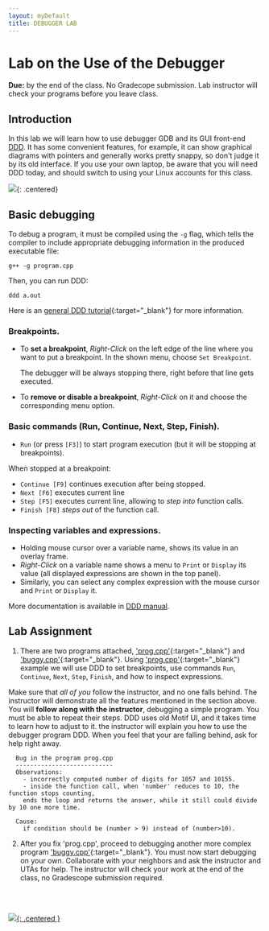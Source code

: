 ```yaml
---  
layout: myDefault  
title: DEBUGGER LAB  
---      
```

  
# Lab on the Use of the Debugger  

**Due:** by the end of the class. No Gradecope submission. Lab instructor will check your programs before you leave class.

## Introduction

In this lab we will learn how to use debugger GDB and its GUI front-end [DDD](https://www.gnu.org/software/ddd/).
It has some convenient features, for example, it can show graphical diagrams with pointers
and generally works pretty snappy, so don't judge it by its old interface.  If you use your own laptop, be aware that you will need DDD today, and should switch to using your Linux accounts for this class.  

![](https://i.imgur.com/dk0bbfj.png){: .centered}

## Basic debugging

To debug a program, it must be compiled using the `-g` flag, 
which tells the compiler to include appropriate debugging information in the produced executable file:  

```
g++ -g program.cpp
```
Then, you can run DDD:

```
ddd a.out 
```
Here is an [general DDD tutorial](http://heather.cs.ucdavis.edu/~matloff/Debug/Debug.pdf){:target="_blank"} for more information. 

### Breakpoints.

- To **set a breakpoint**, _Right-Click_ on the left edge of the line where you want to put a breakpoint. In the shown menu, choose `Set Breakpoint`.
   
  The debugger will be always stopping there, right before that line gets executed.

- To **remove or disable a breakpoint**, _Right-Click_ on it and choose the corresponding menu option.

### Basic commands (Run, Continue, Next, Step, Finish).

- `Run` (or press `[F3]`) to start program execution (but it will be stopping at breakpoints).

When stopped at a breakpoint:

- `Continue [F9]` continues execution after being stopped.
- `Next [F6]` executes current line 
- `Step [F5]` executes current line, allowing to _step into_ function calls.
- `Finish [F8]` _steps out_ of the function call.

### Inspecting variables and expressions.

- Holding mouse cursor over a variable name, shows its value in an overlay frame.
- _Right-Click_ on a variable name shows a menu to `Print` or `Display` its value (all displayed expressions are shown in the top panel).
- Similarly, you can select any complex expression with the mouse cursor and `Print` or `Display` it.

More documentation is available in [DDD manual](https://www.gnu.org/software/ddd/manual/html_mono/ddd.html).

## Lab Assignment

1) There are two programs attached, ['prog.cpp'](prog.cpp){:target="_blank"} and ['buggy.cpp'](buggy.cpp){:target="_blank"}.  Using ['prog.cpp'](prog.cpp){:target="_blank"} example we will use DDD to set breakpoints, use commands `Run`, `Continue`, `Next`, `Step`, `Finish`, and how to inspect expressions.

Make sure that _all of you_ follow the instructor, and no one falls behind. The instructor will demonstrate all the features mentioned in the section above.  You will **follow along with the instructor**, debugging a simple program.  You must be able to repeat their steps. DDD uses old Motif UI, and it takes time to learn how to adjust to it.  the instructor will explain you how to use the debugger program DDD.  When you feel that your are falling behind, ask for help right away.  

      Bug in the program prog.cpp
      ---------------------------
      Observations:
        - incorrectly computed number of digits for 1057 and 10155.
        - inside the function call, when 'number' reduces to 10, the function stops counting,
        ends the loop and returns the answer, while it still could divide by 10 one more time.

      Cause:
        if condition should be (number > 9) instead of (number>10).


2) After you fix 'prog.cpp', proceed to debugging another more complex program ['buggy.cpp'](buggy.cpp){:target="_blank"}.  You must now start debugging on your own.  Collaborate with your neighbors and ask the instructor and UTAs for help.  The instructor will check your work at the end of the class, no Gradescope submission required. 
<br />
<br />

[![](https://i.imgur.com/hBXW5NO.png){: .centered }](https://rubberduckdebugging.com/)
